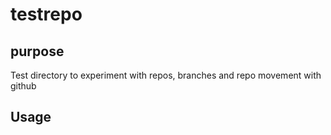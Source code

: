 # testrepo

## purpose
Test directory to experiment with repos, branches and repo movement with github

## Usage

